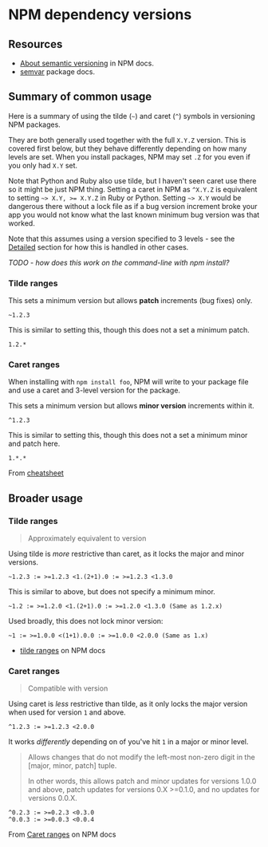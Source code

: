# NPM dependency versions


## Resources

- [About semantic versioning](https://docs.npmjs.com/about-semantic-versioning) in NPM docs.
- [semvar](https://docs.npmjs.com/misc/semver) package docs.


## Summary of common usage

Here is a summary of using the tilde (`~`) and caret (`^`) symbols in versioning NPM packages.

They are both generally used together with the full `X.Y.Z` version. This is covered first below, but they behave differently depending on how many levels are set. When you install packages, NPM may set `.Z` for you even if you only had `X.Y` set.

Note that Python and Ruby also use tilde, but I haven't seen caret use there so it might be just NPM thing. Setting a caret in NPM as `^X.Y.Z` is equivalent to setting `~> X.Y, >= X.Y.Z` in Ruby or Python. Setting `~> X.Y` would be dangerous there without a lock file as if a bug version increment broke your app you would not know what the last known minimum bug version was that worked.

Note that this assumes using a version specified to 3 levels - see the [Detailed](#detailed) section for how this is handled in other cases.

_TODO - how does this work on the command-line with npm install?_

### Tilde ranges

This sets a minimum version but allows **patch** increments (bug fixes) only.

```
~1.2.3
```

This is similar to setting this, though this does not a set a minimum patch.

```
1.2.*
```

### Caret ranges

When installing with `npm install foo`, NPM will write to your package file and use a caret and 3-level version for the package.

This sets a minimum version but allows **minor version** increments within it.

```
^1.2.3
```

This is similar to setting this, though this does not a set a minimum minor and patch here.

```
1.*.*
```

From [cheatsheet](https://bytearcher.com/goodies/semantic-versioning-cheatsheet/)


## Broader usage

### Tilde ranges
> Approximately equivalent to version

Using tilde is _more_ restrictive than caret, as it locks the major and minor versions.

```
~1.2.3 := >=1.2.3 <1.(2+1).0 := >=1.2.3 <1.3.0
```

This is similar to above, but does not specify a minimum minor.

```
~1.2 := >=1.2.0 <1.(2+1).0 := >=1.2.0 <1.3.0 (Same as 1.2.x)
```

Used broadly, this does not lock minor version:

```
~1 := >=1.0.0 <(1+1).0.0 := >=1.0.0 <2.0.0 (Same as 1.x)
```

- [tilde ranges](https://docs.npmjs.com/misc/semver#tilde-ranges-123-12-1) on NPM docs

### Caret ranges
> Compatible with version

Using caret is _less_ restrictive than tilde, as it only locks the major version when used for version `1` and above.

```
^1.2.3 := >=1.2.3 <2.0.0
```

It works _differently_ depending on of you've hit `1` in a major or minor level.

> Allows changes that do not modify the left-most non-zero digit in the [major, minor, patch] tuple.
>
> In other words, this allows patch and minor updates for versions 1.0.0 and above, patch updates for versions 0.X >=0.1.0, and no updates for versions 0.0.X.

```
^0.2.3 := >=0.2.3 <0.3.0
^0.0.3 := >=0.0.3 <0.0.4
```

From [Caret ranges](https://docs.npmjs.com/misc/semver#caret-ranges-123-025-004) on NPM docs
